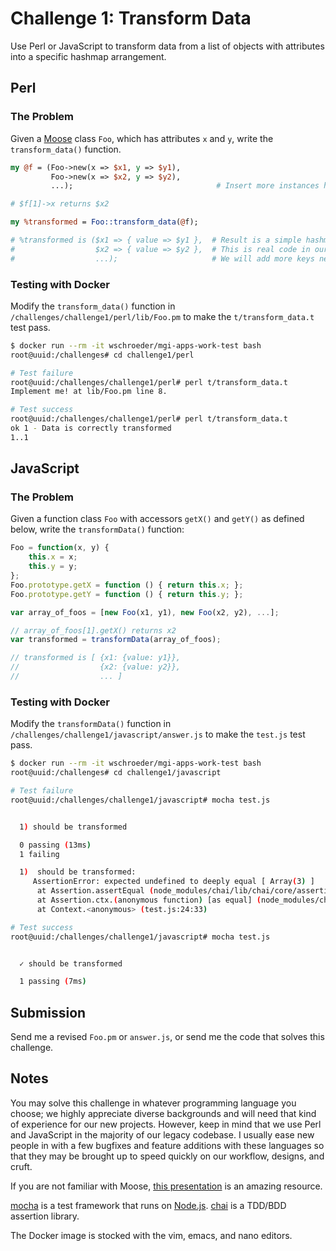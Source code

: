 # Challenge 1: Transform Data

Use Perl or JavaScript to transform data from a list of objects with
attributes into a specific hashmap arrangement.


## Perl

### The Problem

Given a [Moose](https://metacpan.org/pod/Moose) class `Foo`, which has
attributes `x` and `y`, write the `transform_data()` function.

```perl
my @f = (Foo->new(x => $x1, y => $y1),
         Foo->new(x => $x2, y => $y2),
         ...);                                # Insert more instances here

# $f[1]->x returns $x2

my %transformed = Foo::transform_data(@f);

# %transformed is ($x1 => { value => $y1 },  # Result is a simple hashmap.
#                  $x2 => { value => $y2 },  # This is real code in our codebase!
#                  ...);                     # We will add more keys next to "value" later.
```


### Testing with Docker

Modify the `transform_data()` function in `/challenges/challenge1/perl/lib/Foo.pm`
to make the `t/transform_data.t` test pass.

```bash
$ docker run --rm -it wschroeder/mgi-apps-work-test bash
root@uuid:/challenges# cd challenge1/perl

# Test failure
root@uuid:/challenges/challenge1/perl# perl t/transform_data.t
Implement me! at lib/Foo.pm line 8.

# Test success
root@uuid:/challenges/challenge1/perl# perl t/transform_data.t
ok 1 - Data is correctly transformed
1..1
```


## JavaScript

### The Problem

Given a function class `Foo` with accessors `getX()` and `getY()` as defined
below, write the `transformData()` function:

```javascript
Foo = function(x, y) {
    this.x = x;
    this.y = y;
};
Foo.prototype.getX = function () { return this.x; };
Foo.prototype.getY = function () { return this.y; };

var array_of_foos = [new Foo(x1, y1), new Foo(x2, y2), ...];

// array_of_foos[1].getX() returns x2
var transformed = transformData(array_of_foos);

// transformed is [ {x1: {value: y1}},
//                  {x2: {value: y2}},
//                  ... ]
```


### Testing with Docker

Modify the `transformData()` function in `/challenges/challenge1/javascript/answer.js`
to make the `test.js` test pass.

```bash
$ docker run --rm -it wschroeder/mgi-apps-work-test bash
root@uuid:/challenges# cd challenge1/javascript

# Test failure
root@uuid:/challenges/challenge1/javascript# mocha test.js


  1) should be transformed

  0 passing (13ms)
  1 failing

  1)  should be transformed:
     AssertionError: expected undefined to deeply equal [ Array(3) ]
      at Assertion.assertEqual (node_modules/chai/lib/chai/core/assertions.js:485:19)
      at Assertion.ctx.(anonymous function) [as equal] (node_modules/chai/lib/chai/utils/addMethod.js:41:25)
      at Context.<anonymous> (test.js:24:33)

# Test success
root@uuid:/challenges/challenge1/javascript# mocha test.js


  ✓ should be transformed

  1 passing (7ms)

```


## Submission

Send me a revised `Foo.pm` or `answer.js`, or send me the code that solves
this challenge.


## Notes

You may solve this challenge in whatever programming language you choose; we
highly appreciate diverse backgrounds and will need that kind of experience
for our new projects.  However, keep in mind that we use Perl and JavaScript
in the majority of our legacy codebase.  I usually ease new people in with a
few bugfixes and feature additions with these languages so that they may be
brought up to speed quickly on our workflow, designs, and cruft.

If you are not familiar with Moose, [this
presentation](https://rjbs.manxome.org/talks/moose/Moose.pdf) is an amazing
resource.

[mocha](http://mochajs.org/) is a test framework that runs on
[Node.js](https://nodejs.org).  [chai](http://chaijs.com/) is a TDD/BDD
assertion library.

The Docker image is stocked with the vim, emacs, and nano editors.

